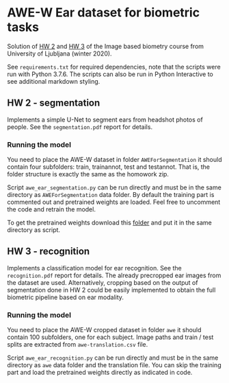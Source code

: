 # AWE-W Ear dataset for biometric tasks

Solution of [HW 2](#hw-2---segmentation) and [HW 3](#hw-3---recognition) of the Image based biometry course from University of Ljubljana (winter 2020).

See `requirements.txt` for required dependencies, note that the scripts were run with Python 3.7.6. The scripts can also be run in Python Interactive to see additional markdown styling.

## HW 2 - segmentation

Implements a simple U-Net to segment ears from headshot photos of people. See the `segmentation.pdf` report for details.

### Running the model

You need to place the AWE-W dataset in folder `AWEForSegmentation` it should contain four subfolders: train, trainannot, test and testannot. That is, the folder structure is exactly the same as the homowork zip.

Script `awe_ear_segmentation.py` can be run directly and must be in the same directory as `AWEForSegmentation` data folder. By default the training part is commented out and pretrained weights are loaded. Feel free to uncomment the code and retrain the model.

To get the pretrained weights download this [folder](https://drive.google.com/drive/folders/1gQtIAd3tgV1k3ASHhOnFCidKtPbq-ySJ?usp=sharing) and put it in the same directory as script.

## HW 3 - recognition

Implements a classification model for ear recognition. See the `recognition.pdf` report for details. The already precropped ear images from the dataset are used. Alternatively, cropping based on the output of segmentation done in HW 2 could be easily implemented to obtain the full biometric pipeline based on ear modality.

### Running the model

You need to place the AWE-W cropped dataset in folder `awe` it should contain 100 subfolders, one for each subject. Image paths and train / test splits are extracted from `awe-translation.csv` file.

Script `awe_ear_recognition.py` can be run directly and must be in the same directory as `awe` data folder and the translation file. You can skip the training part and load the pretrained weights directly as indicated in code.
